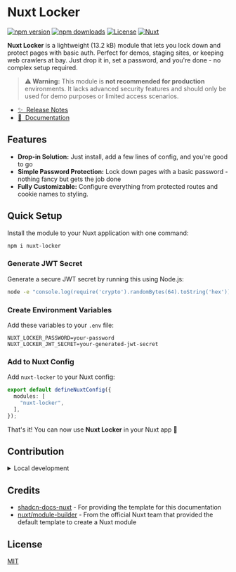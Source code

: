 # Nuxt Locker

[![npm version][npm-version-src]][npm-version-href]
[![npm downloads][npm-downloads-src]][npm-downloads-href]
[![License][license-src]][license-href]
[![Nuxt][nuxt-src]][nuxt-href]

**Nuxt Locker** is a lightweight (13.2 kB) module that lets you lock down and protect pages with basic auth. Perfect for demos, staging sites, or keeping web crawlers at bay. Just drop it in, set a password, and you're done - no complex setup required.

> **⚠️ Warning:** This module is **not recommended for production** environments. It lacks advanced security features and should only be used for demo purposes or limited access scenarios.

- [✨ &nbsp;Release Notes](/CHANGELOG.md)
- [📖 &nbsp;Documentation](nuxt-looker.vercel.app)

## Features

- **Drop-in Solution:** Just install, add a few lines of config, and you're good to go
- **Simple Password Protection:** Lock down pages with a basic password - nothing fancy but gets the job done
- **Fully Customizable:** Configure everything from protected routes and cookie names to styling.

## Quick Setup

Install the module to your Nuxt application with one command:

```bash
npm i nuxt-locker
```

### Generate JWT Secret

Generate a secure JWT secret by running this using Node.js:

```bash
node -e "console.log(require('crypto').randomBytes(64).toString('hex'));"
```

### Create Environment Variables

Add these variables to your `.env` file:

```env
NUXT_LOCKER_PASSWORD=your-password
NUXT_LOCKER_JWT_SECRET=your-generated-jwt-secret
```

### Add to Nuxt Config

Add `nuxt-locker` to your Nuxt config:

```ts
export default defineNuxtConfig({
  modules: [
    "nuxt-locker",
  ],
});
```

That's it! You can now use **Nuxt Locker** in your Nuxt app 🚀

## Contribution

<details>
  <summary>Local development</summary>

  ```bash
  # Install dependencies
  pnpm install

  # Generate type stubs
  pnpm dev:prepare

  # Develop with the playground
  pnpm dev

  # Build the playground
  pnpm dev:build

  # Develop with the docs
  pnpm docs:dev

  # Build the docs
  pnpm docs:build

  # Run ESLint
  pnpm lint
  pnpm lint:fix

  # Run Vitest
  pnpm test
  pnpm test:watch

  # Build the module
  pnpm prepack
  ```
</details>

## Credits

- [shadcn-docs-nuxt](https://github.com/ZTL-UwU/shadcn-docs-nuxt) - For providing the template for this documentation
- [nuxt/module-builder](https://github.com/nuxt/module-builder) - From the official Nuxt team that provided the default template to create a Nuxt module

## License

[MIT](https://github.com/kalix127/nuxt-locker/blob/main/LICENSE)

<!-- Badges -->
[npm-version-src]: https://img.shields.io/npm/v/nuxt-locker/latest.svg?style=flat&colorA=020420&colorB=00DC82
[npm-version-href]: https://npmjs.com/package/nuxt-locker

[npm-downloads-src]: https://img.shields.io/npm/dm/nuxt-locker.svg?style=flat&colorA=020420&colorB=00DC82
[npm-downloads-href]: https://npm.chart.dev/nuxt-locker

[license-src]: https://img.shields.io/npm/l/nuxt-locker.svg?style=flat&colorA=020420&colorB=00DC82
[license-href]: https://npmjs.com/package/nuxt-locker

[nuxt-src]: https://img.shields.io/badge/Nuxt-020420?logo=nuxt.js
[nuxt-href]: https://nuxt.com
